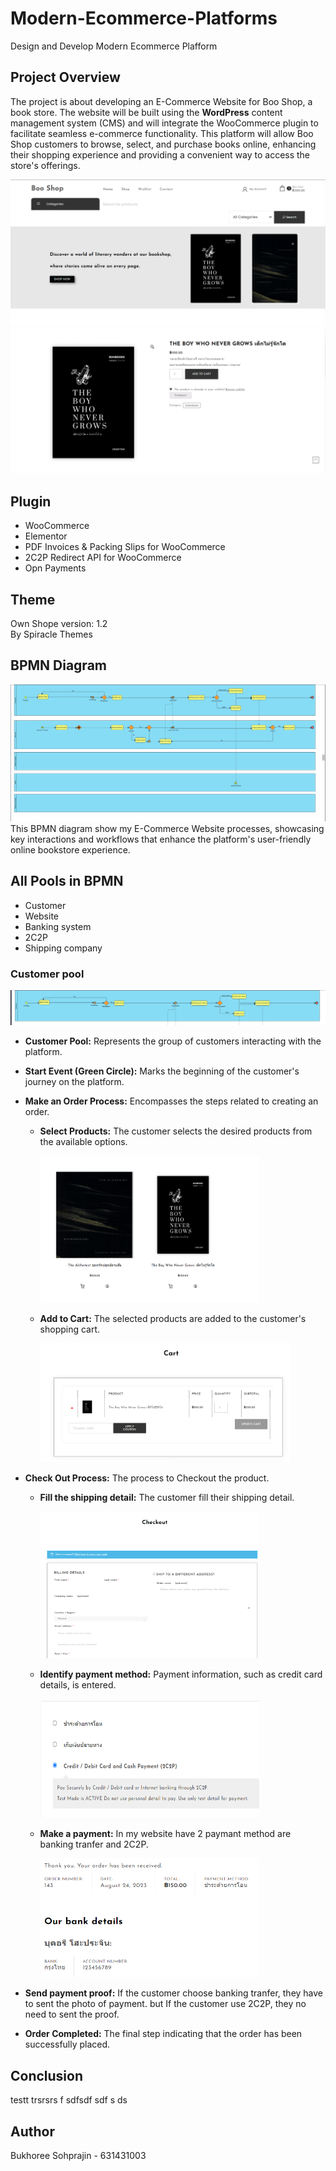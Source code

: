 # Modern-Ecommerce-Platforms
Design and Develop Modern Ecommerce Plafform

## Project Overview
The project is about developing an E-Commerce Website for Boo Shop, a book store. The website will be built using the **WordPress** content management system (CMS) and will integrate the WooCommerce plugin to facilitate seamless e-commerce functionality. This platform will allow Boo Shop customers to browse, select, and purchase books online, enhancing their shopping experience and providing a convenient way to access the store's offerings.

![home one](img/home.png)
![book detail](img/bookdetail.png)

## Plugin
- WooCommerce
- Elementor
- PDF Invoices & Packing Slips for WooCommerce
- 2C2P Redirect API for WooCommerce
- Opn Payments
  
## Theme
Own Shope version: 1.2 <br/> 
By Spiracle Themes

## BPMN Diagram
![process bpmn](img/bpmn.png)
This BPMN diagram show my E-Commerce Website processes, showcasing key interactions and workflows that enhance the platform's user-friendly online bookstore experience.

## All Pools in BPMN
- Customer
- Website
- Banking system
- 2C2P
- Shipping company

### Customer pool
![pool customer](img/customerpool.png)
- **Customer Pool:** Represents the group of customers interacting with the platform.

- **Start Event (Green Circle):** Marks the beginning of the customer's journey on the platform.

- **Make an Order Process:** Encompasses the steps related to creating an order.

  - **Select Products:** The customer selects the desired products from the available options.

      <img src="img/selectproduct.png" alt="Select Product" width="350" height="235">

  
  - **Add to Cart:** The selected products are added to the customer's shopping cart.

      <img src="img/cart.png" alt="Cart Product" width="400" height="190">


- **Check Out Process:** The process to Checkout the product. 

  - **Fill the shipping detail:** The customer fill their shipping detail.

      <img src="img/shippingdetail.png" alt="Shipping Detail" width="350" height="235">
  
  - **Identify payment method:** Payment information, such as credit card details, is entered.

      <img src="img/paymantmed.png" alt="Payment Med" width="350" height="190">
  
  - **Make a payment:** In my website have 2 paymant method are banking tranfer and 2C2P.

      <img src="img/banking.png" alt="Payment Banking" width="350" height="190">

- **Send payment proof:** If the customer choose banking tranfer, they have to sent the photo of payment. but If the customer use 2C2P, they no need to sent the proof.
- **Order Completed:** The final step indicating that the order has been successfully placed.

### 


## Conclusion
testt trsrsrs f sdfsdf sdf s ds

## Author
Bukhoree Sohprajin - 631431003
